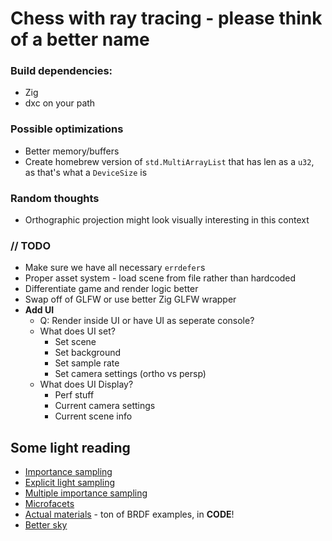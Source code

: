 # Chess with ray tracing - please think of a better name

### Build dependencies:
* Zig
* dxc on your path

### Possible optimizations
* Better memory/buffers
* Create homebrew version of `std.MultiArrayList` that has len as a `u32`, as that's what a `DeviceSize` is

### Random thoughts
* Orthographic projection might look visually interesting in this context 

### // TODO
* Make sure we have all necessary `errdefer`s
* Proper asset system - load scene from file rather than hardcoded
* Differentiate game and render logic better
* Swap off of GLFW or use better Zig GLFW wrapper
* **Add UI**
  * Q: Render inside UI or have UI as seperate console?
  * What does UI set?
    * Set scene
    * Set background
    * Set sample rate
    * Set camera settings (ortho vs persp)
  * What does UI Display?
    * Perf stuff
    * Current camera settings
    * Current scene info
## Some light reading
- [Importance sampling](https://computergraphics.stackexchange.com/q/4979)
- [Explicit light sampling](https://computergraphics.stackexchange.com/q/5152)
- [Multiple importance sampling](https://graphics.stanford.edu/courses/cs348b-03/papers/veach-chapter9.pdf)
- [Microfacets](https://agraphicsguy.wordpress.com/2015/11/01/sampling-microfacet-brdf/)
- [Actual materials](https://github.com/wdas/brdf) - ton of BRDF examples, in **CODE**!
- [Better sky](https://sebh.github.io/publications/egsr2020.pdf)
